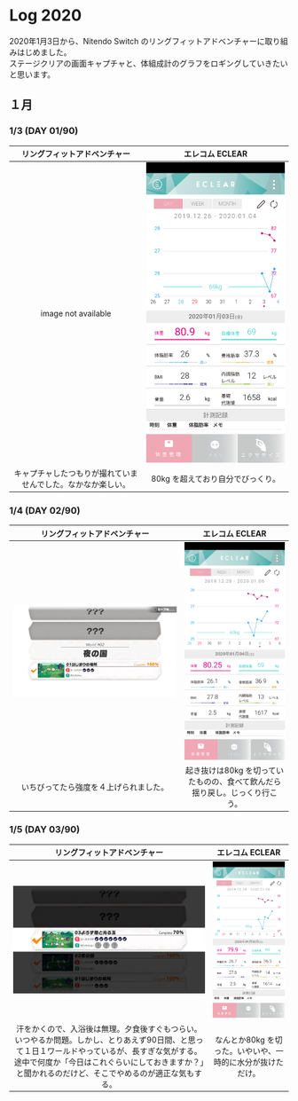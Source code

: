 # Log 2020  

2020年1月3日から、Nitendo Switch のリングフィットアドベンチャーに取り組みはじめました。  
ステージクリアの画面キャプチャと、体組成計のグラフをロギングしていきたいと思います。  
## １月  
### 1/3 (DAY 01/90)  
|リングフィットアドベンチャー|エレコム ECLEAR|
|:--:|:--:|
|image not available|<img src="log2020/image_202001/Screenshot_20200104-060844.png" alt="20200103">|
|キャプチャしたつもりが撮れていませんでした。なかなか楽しい。|80kg を超えており自分でびっくり。|
### 1/4 (DAY 02/90)  
|リングフィットアドベンチャー|エレコム ECLEAR|
|:--:|:--:|
|<img src="log2020/image_202001/2020010523005500-638E7E1EEC4CD8A239243633C0345A07.jpg" alt="20200104">|<img src="log2020/image_202001/Screenshot_20200105-200205.png" alt="20200104">|
|いちびってたら強度を４上げられました。|起き抜けは80kg を切っていたものの、食べて飲んだら揺り戻し。じっくり行こう。|
### 1/5 (DAY 03/90)  
|リングフィットアドベンチャー|エレコム ECLEAR|
|:--:|:--:|
|<img src="log2020/image_202001/2020010522590400-638E7E1EEC4CD8A239243633C0345A07.jpg" alt="20200105">|<img src="log2020/image_202001/Screenshot_20200105-200217.png" alt="20200105">|
|汗をかくので、入浴後は無理。夕食後すぐもつらい。いつやるか問題。しかし、とりあえず90日間、と思って１日１ワールドやっているが、長すぎな気がする。途中で何度か「今日はこれぐらいにしておきますか？」と聞かれるのだけど、そこでやめるのが適正な気もする。|なんとか80kg を切った。いやいや、一時的に水分が抜けただけ。|
